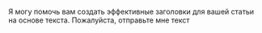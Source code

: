 Я могу помочь вам создать эффективные заголовки для вашей статьи на основе текста. Пожалуйста, отправьте мне текст